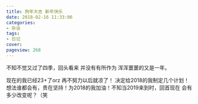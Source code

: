 ```yaml
---
title: 狗年大吉 新年快乐
date: 2018-02-16 11:33:06
categories:
- 杂谈
tags:
- 日记
cover: 
pageview: 268
---
```


不知不觉又过了四季，回头看来 并没有有所作为 浑浑噩噩的又是一年。

现在的我已经23+了orz 再不努力以后就凉了！ 决定给2018的我制定几个计划！想法谁都会有，贵在坚持！为2018的我加油！不知当2019来到时，回首现在 会有多少改变呢？（笑



